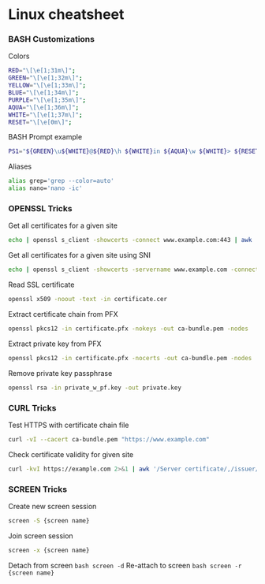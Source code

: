 # Linux cheatsheet
### BASH Customizations

Colors
```bash
RED="\[\e[1;31m\]";
GREEN="\[\e[1;32m\]";
YELLOW="\[\e[1;33m\]";
BLUE="\[\e[1;34m\]";
PURPLE="\[\e[1;35m\]"; 
AQUA="\[\e[1;36m\]";
WHITE="\[\e[1;37m\]";
RESET="\[\e[0m\]";
```

BASH Prompt example
```bash
PS1="${GREEN}\u${WHITE}@${RED}\h ${WHITE}in ${AQUA}\w ${WHITE}> ${RESET}";
```

Aliases
```bash
alias grep='grep --color=auto'
alias nano='nano -ic'
```

### OPENSSL Tricks
Get all certificates for a given site
```bash
echo | openssl s_client -showcerts -connect www.example.com:443 | awk '/BEGIN CERT/,/END CERT/ {print $0}' > chain.pem
```

Get all certificates for a given site using SNI
```bash
echo | openssl s_client -showcerts -servername www.example.com -connect www.example.com:443 | awk '/BEGIN CERT/,/END CERT/ {print $0}' > chain.pem
```

Read SSL certificate
```bash
openssl x509 -noout -text -in certificate.cer
```
Extract certificate chain from PFX
```bash
openssl pkcs12 -in certificate.pfx -nokeys -out ca-bundle.pem -nodes
```

Extract private key from PFX
```bash
openssl pkcs12 -in certificate.pfx -nocerts -out ca-bundle.pem -nodes
```

Remove private key passphrase
```bash
openssl rsa -in private_w_pf.key -out private.key
```
### CURL Tricks

Test HTTPS with certificate chain file
```bash
curl -vI --cacert ca-bundle.pem "https://www.example.com"
```

Check certificate validity for given site
```bash
curl -kvI https://example.com 2>&1 | awk '/Server certificate/,/issuer/ { print }'
```

### SCREEN Tricks
Create new screen session
```bash
screen -S {screen name}
```

Join screen session
```bash
screen -x {screen name}
```

Detach from screen ```bash screen -d```
Re-attach to screen ```bash screen -r {screen name}```

